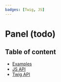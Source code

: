 ```yaml
---
badges: [Twig, JS]
---
```


# Panel (todo) <Badges :texts="$frontmatter.badges" />

## Table of content

- [Examples](./examples)
- [JS API](./js-api)
- [Twig API](./twig-api)
